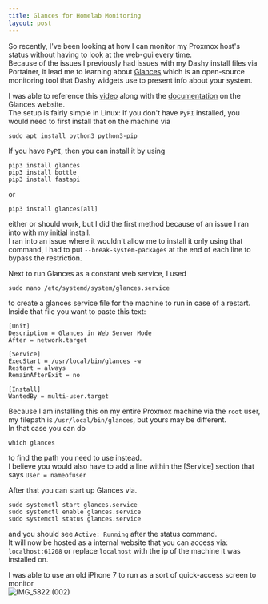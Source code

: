 ```yaml
---
title: Glances for Homelab Monitoring
layout: post
---
```

So recently, I've been looking at how I can monitor my Proxmox host's status without having to look at the web-gui every time.  
Because of the issues I previously had issues with my Dashy install files via Portainer, it lead me to learning about [Glances](https://github.com/nicolargo/glances) which is an open-source monitoring tool that Dashy widgets use to present info about your system.



I was able to reference this [video](https://youtu.be/dyur-NDngBc?si=XOGaDHIYqm-u2kun) along with the [documentation](https://glances.readthedocs.io/en/latest/install.html) on the Glances website.  
The setup is fairly simple in Linux:
If you don't have `PyPI` installed, you would need to first install that on the machine via  
```
sudo apt install python3 python3-pip
```

If you have `PyPI`, then you can install it by using  
```
pip3 install glances
pip3 install bottle
pip3 install fastapi
```
or
```
pip3 install glances[all]
```
either or should work, but I did the first method because of an issue I ran into with my initial install.  
I ran into an issue where it wouldn't allow me to install it only using that command, I had to put `--break-system-packages` at the end of each line to bypass the restriction.  

Next to run Glances as a constant web service, I used
```
sudo nano /etc/systemd/system/glances.service
```
to create a glances service file for the machine to run in case of a restart.  
Inside that file you want to paste this text:
```
[Unit]
Description = Glances in Web Server Mode
After = network.target

[Service]
ExecStart = /usr/local/bin/glances -w
Restart = always
RemainAfterExit = no

[Install]
WantedBy = multi-user.target
```
Because I am installing this on my entire Proxmox machine via the `root` user, my filepath is `/usr/local/bin/glances`, but yours may be different.  
In that case you can do
```
which glances
```
to find the path you need to use instead.  
I believe you would also have to add a line within the [Service] section that says `User = nameofuser`  

After that you can start up Glances via.
```
sudo systemctl start glances.service
sudo systemctl enable glances.service
sudo systemctl status glances.service
```
and you should see `Active: Running` after the status command.  
It will now be hosted as a internal website that you can access via: `localhost:61208` or replace `localhost` with the ip of the machine it was installed on.

I was able to use an old iPhone 7 to run as a sort of quick-access screen to monitor  
![IMG_5822 (002)](https://github.com/gaviolajosh/blog/assets/44041134/56530787-ce5e-438b-b505-2d134e69633a)

